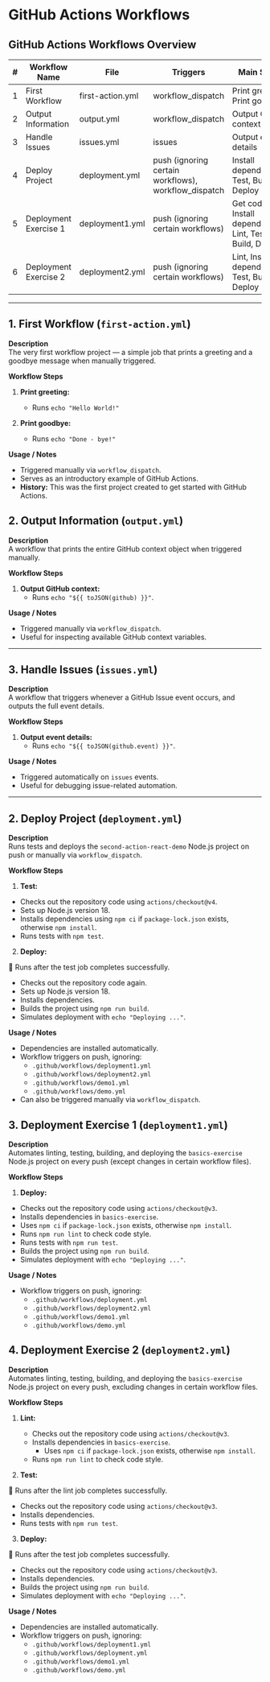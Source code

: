 # GitHub Actions Workflows
## GitHub Actions Workflows Overview

| # | Workflow Name | File | Triggers | Main Steps |
|---|---------------|------|----------|------------|
| 1 | First Workflow | first-action.yml | workflow_dispatch | Print greeting, Print goodbye |
| 2 | Output Information | output.yml | workflow_dispatch | Output GitHub context |
| 3 | Handle Issues | issues.yml | issues | Output event details |
| 4 | Deploy Project | deployment.yml | push (ignoring certain workflows), workflow_dispatch | Install dependencies, Test, Build, Deploy |
| 5 | Deployment Exercise 1 | deployment1.yml | push (ignoring certain workflows) | Get code, Install dependencies, Lint, Test, Build, Deploy |
| 6 | Deployment Exercise 2 | deployment2.yml | push (ignoring certain workflows) | Lint, Install dependencies, Test, Build, Deploy |
---

## 1. First Workflow (`first-action.yml`)

**Description**  
The very first workflow project — a simple job that prints a greeting and a goodbye message when manually triggered.

**Workflow Steps**

1. **Print greeting:**  
   - Runs `echo "Hello World!"`  

2. **Print goodbye:**  
   - Runs `echo "Done - bye!"`  

**Usage / Notes**

- Triggered manually via `workflow_dispatch`.  
- Serves as an introductory example of GitHub Actions.  
- **History:** This was the first project created to get started with GitHub Actions.

## 2. Output Information (`output.yml`)

**Description**  
A workflow that prints the entire GitHub context object when triggered manually.

**Workflow Steps**

1. **Output GitHub context:**  
   - Runs `echo "${{ toJSON(github) }}"`.  

**Usage / Notes**

- Triggered manually via `workflow_dispatch`.  
- Useful for inspecting available GitHub context variables.  

---

## 3. Handle Issues (`issues.yml`)

**Description**  
A workflow that triggers whenever a GitHub Issue event occurs, and outputs the full event details.

**Workflow Steps**

1. **Output event details:**  
   - Runs `echo "${{ toJSON(github.event) }}"`.  

**Usage / Notes**

- Triggered automatically on `issues` events.  
- Useful for debugging issue-related automation.  

---

## 2. Deploy Project (`deployment.yml`)

**Description**  
Runs tests and deploys the `second-action-react-demo` Node.js project on push or manually via `workflow_dispatch`.

**Workflow Steps**

1. **Test:**  
- Checks out the repository code using `actions/checkout@v4`.  
- Sets up Node.js version 18.  
- Installs dependencies using `npm ci` if `package-lock.json` exists, otherwise `npm install`.  
- Runs tests with `npm test`.  

2. **Deploy:**  

🔴 Runs after the test job completes successfully.

   - Checks out the repository code again.  
   - Sets up Node.js version 18.  
   - Installs dependencies.  
   - Builds the project using `npm run build`.  
   - Simulates deployment with `echo "Deploying ..."`.

**Usage / Notes**

- Dependencies are installed automatically.  
- Workflow triggers on push, ignoring:
  - `.github/workflows/deployment1.yml`
  - `.github/workflows/deployment2.yml`
  - `.github/workflows/demo1.yml`
  - `.github/workflows/demo.yml`
- Can also be triggered manually via `workflow_dispatch`.

## 3. Deployment Exercise 1 (`deployment1.yml`)

**Description**  
Automates linting, testing, building, and deploying the `basics-exercise` Node.js project on every push (except changes in certain workflow files).

**Workflow Steps**

1. **Deploy:**
  - Checks out the repository code using `actions/checkout@v3`.  
   - Installs dependencies in `basics-exercise`.  
   - Uses `npm ci` if `package-lock.json` exists, otherwise `npm install`.  
   - Runs `npm run lint` to check code style.  
   - Runs tests with `npm run test`.  
   - Builds the project using `npm run build`.  
   - Simulates deployment with `echo "Deploying ..."`.

**Usage / Notes**

- Workflow triggers on push, ignoring:
  - `.github/workflows/deployment.yml`
  - `.github/workflows/deployment2.yml`
  - `.github/workflows/demo1.yml`
  - `.github/workflows/demo.yml`

## 4. Deployment Exercise 2 (`deployment2.yml`)

**Description**  
Automates linting, testing, building, and deploying the `basics-exercise` Node.js project on every push, excluding changes in certain workflow files.

**Workflow Steps**

1. **Lint:**
  
   - Checks out the repository code using `actions/checkout@v3`.  
   - Installs dependencies in `basics-exercise`.  
     - Uses `npm ci` if `package-lock.json` exists, otherwise `npm install`.  
   - Runs `npm run lint` to check code style.  

3. **Test:**  

🔴 Runs after the lint job completes successfully.

   - Checks out the repository code using `actions/checkout@v3`.  
   - Installs dependencies.  
   - Runs tests with `npm run test`.  

3. **Deploy:**  

🔴 Runs after the test job completes successfully.

   - Checks out the repository code using `actions/checkout@v3`.  
   - Installs dependencies.  
   - Builds the project using `npm run build`.  
   - Simulates deployment with `echo "Deploying ..."`.

**Usage / Notes**

- Dependencies are installed automatically.  
- Workflow triggers on push, ignoring:
  - `.github/workflows/deployment1.yml`
  - `.github/workflows/deployment.yml`
  - `.github/workflows/demo1.yml`
  - `.github/workflows/demo.yml`

